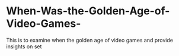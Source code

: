 # When-Was-the-Golden-Age-of-Video-Games-
This is to examine when the golden age of video games and provide insights on set
